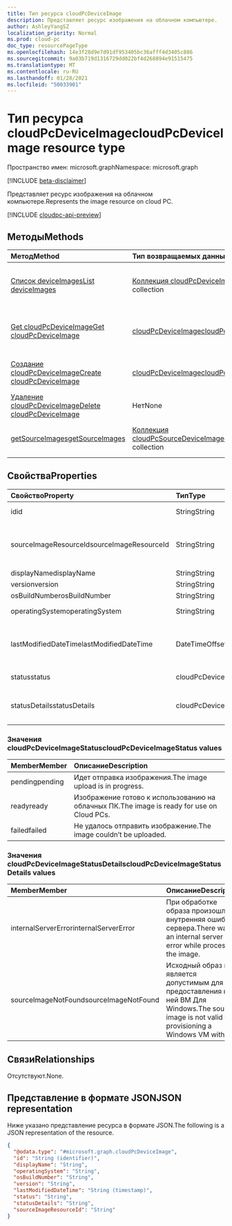 ```yaml
---
title: Тип ресурса cloudPcDeviceImage
description: Представляет ресурс изображения на облачном компьютере.
author: AshleyYangSZ
localization_priority: Normal
ms.prod: cloud-pc
doc_type: resourcePageType
ms.openlocfilehash: 14e3f28d9e7d91df953405bc36afff4d3405c886
ms.sourcegitcommit: 9a03b719d1316729dd022bf4d268894e91515475
ms.translationtype: MT
ms.contentlocale: ru-RU
ms.lasthandoff: 01/28/2021
ms.locfileid: "50033901"
---
```

# <a name="cloudpcdeviceimage-resource-type"></a><span data-ttu-id="84f73-103">Тип ресурса cloudPcDeviceImage</span><span class="sxs-lookup"><span data-stu-id="84f73-103">cloudPcDeviceImage resource type</span></span>

<span data-ttu-id="84f73-104">Пространство имен: microsoft.graph</span><span class="sxs-lookup"><span data-stu-id="84f73-104">Namespace: microsoft.graph</span></span>

[!INCLUDE [beta-disclaimer](../../includes/beta-disclaimer.md)]

<span data-ttu-id="84f73-105">Представляет ресурс изображения на облачном компьютере.</span><span class="sxs-lookup"><span data-stu-id="84f73-105">Represents the image resource on cloud PC.</span></span>

[!INCLUDE [cloudpc-api-preview](../../includes/cloudpc-api-preview.md)]

## <a name="methods"></a><span data-ttu-id="84f73-106">Методы</span><span class="sxs-lookup"><span data-stu-id="84f73-106">Methods</span></span>

|<span data-ttu-id="84f73-107">Метод</span><span class="sxs-lookup"><span data-stu-id="84f73-107">Method</span></span>|<span data-ttu-id="84f73-108">Тип возвращаемых данных</span><span class="sxs-lookup"><span data-stu-id="84f73-108">Return type</span></span>|<span data-ttu-id="84f73-109">Описание</span><span class="sxs-lookup"><span data-stu-id="84f73-109">Description</span></span>|
|:---|:---|:---|
|[<span data-ttu-id="84f73-110">Список deviceImages</span><span class="sxs-lookup"><span data-stu-id="84f73-110">List deviceImages</span></span>](../api/virtualendpoint-list-deviceimages.md)|<span data-ttu-id="84f73-111">[Коллекция cloudPcDeviceImage](../resources/cloudpcdeviceimage.md)</span><span class="sxs-lookup"><span data-stu-id="84f73-111">[cloudPcDeviceImage](../resources/cloudpcdeviceimage.md) collection</span></span>|<span data-ttu-id="84f73-112">Список свойств и связей объектов [cloudPcDeviceImage.](../resources/cloudpcdeviceimage.md)</span><span class="sxs-lookup"><span data-stu-id="84f73-112">List the properties and relationships of [cloudPcDeviceImage](../resources/cloudpcdeviceimage.md) objects.</span></span>|
|[<span data-ttu-id="84f73-113">Get cloudPcDeviceImage</span><span class="sxs-lookup"><span data-stu-id="84f73-113">Get cloudPcDeviceImage</span></span>](../api/cloudpcdeviceimage-get.md)|[<span data-ttu-id="84f73-114">cloudPcDeviceImage</span><span class="sxs-lookup"><span data-stu-id="84f73-114">cloudPcDeviceImage</span></span>](../resources/cloudpcdeviceimage.md)|<span data-ttu-id="84f73-115">Чтение свойств и связей объекта [cloudPcDeviceImage.](../resources/cloudpcdeviceimage.md)</span><span class="sxs-lookup"><span data-stu-id="84f73-115">Read the properties and relationships of a [cloudPcDeviceImage](../resources/cloudpcdeviceimage.md) object.</span></span>|
|[<span data-ttu-id="84f73-116">Создание cloudPcDeviceImage</span><span class="sxs-lookup"><span data-stu-id="84f73-116">Create cloudPcDeviceImage</span></span>](../api/virtualendpoint-post-deviceimages.md)|[<span data-ttu-id="84f73-117">cloudPcDeviceImage</span><span class="sxs-lookup"><span data-stu-id="84f73-117">cloudPcDeviceImage</span></span>](../resources/cloudpcdeviceimage.md)|<span data-ttu-id="84f73-118">Создание объекта [cloudPcDeviceImage.](../resources/cloudpcdeviceimage.md)</span><span class="sxs-lookup"><span data-stu-id="84f73-118">Create a new [cloudPcDeviceImage](../resources/cloudpcdeviceimage.md) object.</span></span>|
|[<span data-ttu-id="84f73-119">Удаление cloudPcDeviceImage</span><span class="sxs-lookup"><span data-stu-id="84f73-119">Delete cloudPcDeviceImage</span></span>](../api/cloudpcdeviceimage-delete.md)|<span data-ttu-id="84f73-120">Нет</span><span class="sxs-lookup"><span data-stu-id="84f73-120">None</span></span>|<span data-ttu-id="84f73-121">Удаление объекта [cloudPcDeviceImage.](../resources/cloudpcdeviceimage.md)</span><span class="sxs-lookup"><span data-stu-id="84f73-121">Delete a [cloudPcDeviceImage](../resources/cloudpcdeviceimage.md) object.</span></span>|
|[<span data-ttu-id="84f73-122">getSourceImages</span><span class="sxs-lookup"><span data-stu-id="84f73-122">getSourceImages</span></span>](../api/cloudpcdeviceimage-getsourceimages.md)|<span data-ttu-id="84f73-123">[Коллекция cloudPcSourceDeviceImage](../resources/cloudpcsourcedeviceimage.md)</span><span class="sxs-lookup"><span data-stu-id="84f73-123">[cloudPcSourceDeviceImage](../resources/cloudpcsourcedeviceimage.md) collection</span></span>|<span data-ttu-id="84f73-124">Получите [объекты cloudPcSourceDeviceImage.](../resources/cloudpcsourcedeviceimage.md)</span><span class="sxs-lookup"><span data-stu-id="84f73-124">Get [cloudPcSourceDeviceImage](../resources/cloudpcsourcedeviceimage.md) objects.</span></span>|

## <a name="properties"></a><span data-ttu-id="84f73-125">Свойства</span><span class="sxs-lookup"><span data-stu-id="84f73-125">Properties</span></span>

|<span data-ttu-id="84f73-126">Свойство</span><span class="sxs-lookup"><span data-stu-id="84f73-126">Property</span></span>|<span data-ttu-id="84f73-127">Тип</span><span class="sxs-lookup"><span data-stu-id="84f73-127">Type</span></span>|<span data-ttu-id="84f73-128">Описание</span><span class="sxs-lookup"><span data-stu-id="84f73-128">Description</span></span>|
|:---|:---|:---|
|<span data-ttu-id="84f73-129">id</span><span class="sxs-lookup"><span data-stu-id="84f73-129">id</span></span>|<span data-ttu-id="84f73-130">String</span><span class="sxs-lookup"><span data-stu-id="84f73-130">String</span></span>|<span data-ttu-id="84f73-131">Уникальный идентификатор ресурса изображения на облачном компьютере.</span><span class="sxs-lookup"><span data-stu-id="84f73-131">Unique identifier for the image resource on cloud PC.</span></span> <span data-ttu-id="84f73-132">Только для чтения.</span><span class="sxs-lookup"><span data-stu-id="84f73-132">Read-only.</span></span>|
|<span data-ttu-id="84f73-133">sourceImageResourceId</span><span class="sxs-lookup"><span data-stu-id="84f73-133">sourceImageResourceId</span></span>|<span data-ttu-id="84f73-134">String</span><span class="sxs-lookup"><span data-stu-id="84f73-134">String</span></span>|<span data-ttu-id="84f73-135">ИД ресурса исходных изображений в Azure.</span><span class="sxs-lookup"><span data-stu-id="84f73-135">The ID of the source image resource on Azure.</span></span> <span data-ttu-id="84f73-136">Требуемого формата: "/subscriptions/{subscription-id}/resourceGroups/{resourceGroupName}/providers/Microsoft.Compute/images/{imageName}".</span><span class="sxs-lookup"><span data-stu-id="84f73-136">Required format: "/subscriptions/{subscription-id}/resourceGroups/{resourceGroupName}/providers/Microsoft.Compute/images/{imageName}".</span></span>|
|<span data-ttu-id="84f73-137">displayName</span><span class="sxs-lookup"><span data-stu-id="84f73-137">displayName</span></span>|<span data-ttu-id="84f73-138">String</span><span class="sxs-lookup"><span data-stu-id="84f73-138">String</span></span>|<span data-ttu-id="84f73-139">Отображаемая фамилия изображения.</span><span class="sxs-lookup"><span data-stu-id="84f73-139">The image's display name.</span></span>|
|<span data-ttu-id="84f73-140">version</span><span class="sxs-lookup"><span data-stu-id="84f73-140">version</span></span>|<span data-ttu-id="84f73-141">String</span><span class="sxs-lookup"><span data-stu-id="84f73-141">String</span></span>|<span data-ttu-id="84f73-142">Версия изображения.</span><span class="sxs-lookup"><span data-stu-id="84f73-142">The image version.</span></span> <span data-ttu-id="84f73-143">Например: 0.0.1, 1.5.13.</span><span class="sxs-lookup"><span data-stu-id="84f73-143">For example: 0.0.1, 1.5.13.</span></span>|
|<span data-ttu-id="84f73-144">osBuildNumber</span><span class="sxs-lookup"><span data-stu-id="84f73-144">osBuildNumber</span></span>|<span data-ttu-id="84f73-145">String</span><span class="sxs-lookup"><span data-stu-id="84f73-145">String</span></span>|<span data-ttu-id="84f73-146">Версия сборки ОС образа.</span><span class="sxs-lookup"><span data-stu-id="84f73-146">The image's OS build version.</span></span> <span data-ttu-id="84f73-147">Например: 1909.</span><span class="sxs-lookup"><span data-stu-id="84f73-147">For example: 1909.</span></span>|
|<span data-ttu-id="84f73-148">operatingSystem</span><span class="sxs-lookup"><span data-stu-id="84f73-148">operatingSystem</span></span>|<span data-ttu-id="84f73-149">String</span><span class="sxs-lookup"><span data-stu-id="84f73-149">String</span></span>|<span data-ttu-id="84f73-150">Операционная система образа.</span><span class="sxs-lookup"><span data-stu-id="84f73-150">The image's operating system.</span></span> <span data-ttu-id="84f73-151">Например: Windows 10 Корпоративная.</span><span class="sxs-lookup"><span data-stu-id="84f73-151">For example: Windows 10 Enterprise.</span></span>|
|<span data-ttu-id="84f73-152">lastModifiedDateTime</span><span class="sxs-lookup"><span data-stu-id="84f73-152">lastModifiedDateTime</span></span>|<span data-ttu-id="84f73-153">DateTimeOffset</span><span class="sxs-lookup"><span data-stu-id="84f73-153">DateTimeOffset</span></span>|<span data-ttu-id="84f73-154">Данные и время последнего изменения изображения.</span><span class="sxs-lookup"><span data-stu-id="84f73-154">The data and time that the image was last modified.</span></span> <span data-ttu-id="84f73-155">Время отображается в формате ISO 8601 и времени в формате UTC.</span><span class="sxs-lookup"><span data-stu-id="84f73-155">The time is shown in ISO 8601 format and  Coordinated Universal Time (UTC) time.</span></span> <span data-ttu-id="84f73-156">Например, полночь 1 января 2014 г. в UTC отображается как "2014-01-01T00:00:00Z".</span><span class="sxs-lookup"><span data-stu-id="84f73-156">For example, midnight UTC on Jan 1, 2014 appears as '2014-01-01T00:00:00Z'.</span></span>|
|<span data-ttu-id="84f73-157">status</span><span class="sxs-lookup"><span data-stu-id="84f73-157">status</span></span>|<span data-ttu-id="84f73-158">cloudPcDeviceImageStatus</span><span class="sxs-lookup"><span data-stu-id="84f73-158">cloudPcDeviceImageStatus</span></span>|<span data-ttu-id="84f73-159">Состояние изображения на облачном компьютере.</span><span class="sxs-lookup"><span data-stu-id="84f73-159">The status of the image on cloud PC.</span></span> <span data-ttu-id="84f73-160">Возможные значения: `pending`, `ready`, `failed`.</span><span class="sxs-lookup"><span data-stu-id="84f73-160">Possible values are: `pending`, `ready`, `failed`.</span></span>|
|<span data-ttu-id="84f73-161">statusDetails</span><span class="sxs-lookup"><span data-stu-id="84f73-161">statusDetails</span></span>|<span data-ttu-id="84f73-162">cloudPcDeviceImageStatusDetails</span><span class="sxs-lookup"><span data-stu-id="84f73-162">cloudPcDeviceImageStatusDetails</span></span>|<span data-ttu-id="84f73-163">Сведения о состоянии изображения, которые указывают, почему не удалось отправить, если применимо.</span><span class="sxs-lookup"><span data-stu-id="84f73-163">The details of the image's status, which indicates why the upload failed, if applicable.</span></span> <span data-ttu-id="84f73-164">Возможные значения: `internalServerError`, `sourceImageNotFound`.</span><span class="sxs-lookup"><span data-stu-id="84f73-164">Possible values are: `internalServerError`, `sourceImageNotFound`.</span></span>|

### <a name="cloudpcdeviceimagestatus-values"></a><span data-ttu-id="84f73-165">Значения cloudPcDeviceImageStatus</span><span class="sxs-lookup"><span data-stu-id="84f73-165">cloudPcDeviceImageStatus values</span></span>

|<span data-ttu-id="84f73-166">Member</span><span class="sxs-lookup"><span data-stu-id="84f73-166">Member</span></span>|<span data-ttu-id="84f73-167">Описание</span><span class="sxs-lookup"><span data-stu-id="84f73-167">Description</span></span>|
|:---|:---|
|<span data-ttu-id="84f73-168">pending</span><span class="sxs-lookup"><span data-stu-id="84f73-168">pending</span></span>|<span data-ttu-id="84f73-169">Идет отправка изображения.</span><span class="sxs-lookup"><span data-stu-id="84f73-169">The image upload is in progress.</span></span>|
|<span data-ttu-id="84f73-170">ready</span><span class="sxs-lookup"><span data-stu-id="84f73-170">ready</span></span>|<span data-ttu-id="84f73-171">Изображение готово к использованию на облачных ПК.</span><span class="sxs-lookup"><span data-stu-id="84f73-171">The image is ready for use on Cloud PCs.</span></span>|
|<span data-ttu-id="84f73-172">failed</span><span class="sxs-lookup"><span data-stu-id="84f73-172">failed</span></span>|<span data-ttu-id="84f73-173">Не удалось отправить изображение.</span><span class="sxs-lookup"><span data-stu-id="84f73-173">The image couldn’t be uploaded.</span></span> |

### <a name="cloudpcdeviceimagestatusdetails-values"></a><span data-ttu-id="84f73-174">Значения cloudPcDeviceImageStatusDetails</span><span class="sxs-lookup"><span data-stu-id="84f73-174">cloudPcDeviceImageStatusDetails values</span></span>

|<span data-ttu-id="84f73-175">Member</span><span class="sxs-lookup"><span data-stu-id="84f73-175">Member</span></span>|<span data-ttu-id="84f73-176">Описание</span><span class="sxs-lookup"><span data-stu-id="84f73-176">Description</span></span>|
|:---|:---|
|<span data-ttu-id="84f73-177">internalServerError</span><span class="sxs-lookup"><span data-stu-id="84f73-177">internalServerError</span></span>|<span data-ttu-id="84f73-178">При обработке образа произошла внутренняя ошибка сервера.</span><span class="sxs-lookup"><span data-stu-id="84f73-178">There was an internal server error while processing the image.</span></span>|
|<span data-ttu-id="84f73-179">sourceImageNotFound</span><span class="sxs-lookup"><span data-stu-id="84f73-179">sourceImageNotFound</span></span>|<span data-ttu-id="84f73-180">Исходный образ не является допустимым для предоставления к ней ВМ Для Windows.</span><span class="sxs-lookup"><span data-stu-id="84f73-180">The source image is not valid for provisioning a Windows VM with it.</span></span>|

## <a name="relationships"></a><span data-ttu-id="84f73-181">Связи</span><span class="sxs-lookup"><span data-stu-id="84f73-181">Relationships</span></span>

<span data-ttu-id="84f73-182">Отсутствуют.</span><span class="sxs-lookup"><span data-stu-id="84f73-182">None.</span></span>

## <a name="json-representation"></a><span data-ttu-id="84f73-183">Представление в формате JSON</span><span class="sxs-lookup"><span data-stu-id="84f73-183">JSON representation</span></span>

<span data-ttu-id="84f73-184">Ниже указано представление ресурса в формате JSON.</span><span class="sxs-lookup"><span data-stu-id="84f73-184">The following is a JSON representation of the resource.</span></span>
<!-- {
  "blockType": "resource",
  "keyProperty": "id",
  "@odata.type": "microsoft.graph.cloudPcDeviceImage",
  "baseType": "microsoft.graph.entity",
  "openType": false
}
-->

``` json
{
  "@odata.type": "#microsoft.graph.cloudPcDeviceImage",
  "id": "String (identifier)",
  "displayName": "String",
  "operatingSystem": "String",
  "osBuildNumber": "String",
  "version": "String",
  "lastModifiedDateTime": "String (timestamp)",
  "status": "String",
  "statusDetails": "String",
  "sourceImageResourceId": "String"
}
```
